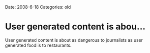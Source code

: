 Date: 2008-6-18
Categories: old

# User generated content is abou...

User generated content is about as dangerous to journalists as user generated food is to restaurants.
